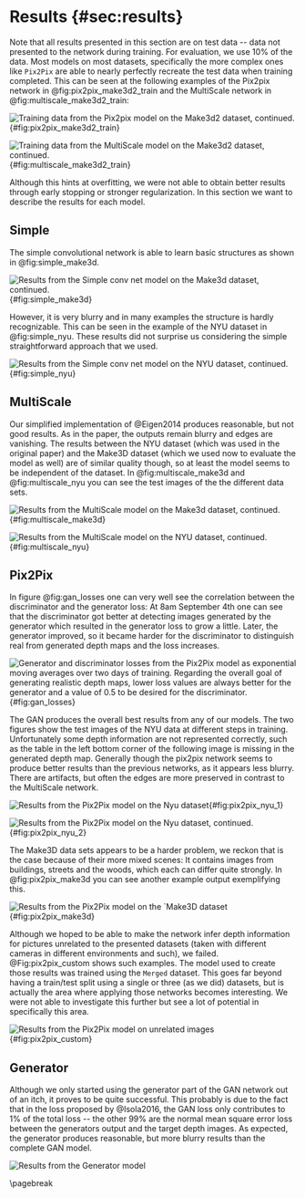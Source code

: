 # Results  {#sec:results}

Note that all results presented in this section are on test data -- data not presented to the network during training. For evaluation, we use 10% of the data. Most models on most datasets, specifically the more complex ones like `Pix2Pix` are able to nearly perfectly recreate the test data when training completed. This can be seen at the following examples of the Pix2pix network in @fig:pix2pix_make3d2_train and the MultiScale network in @fig:multiscale_make3d2_train:

![Training data from the `Pix2pix` model on the `Make3d2` dataset, continued.](assets/pix2pix_make3d2_train.png){#fig:pix2pix_make3d2_train}

![Training data from the `MultiScale` model on the `Make3d2` dataset, continued.](assets/multiscale_make3d2_train.png){#fig:multiscale_make3d2_train}

Although this hints at overfitting, we were not able to obtain better results through early stopping or stronger regularization. In this section we want to describe the results for each model.

## Simple

The simple convolutional network is able to learn basic structures as shown in @fig:simple_make3d.

![Results from the `Simple conv net` model on the `Make3d` dataset, continued.](assets/simple_make3d.png){#fig:simple_make3d}

However, it is very blurry and in many examples the structure is hardly recognizable. This can be seen in the example of the NYU dataset in @fig:simple_nyu. These results did not surprise us considering the simple straightforward approach that we used.

![Results from the `Simple conv net` model on the `NYU` dataset, continued.](assets/simple_nyu.png){#fig:simple_nyu}

## MultiScale

Our simplified implementation of @Eigen2014 produces reasonable, but not good results. As in the paper, the outputs remain blurry and edges are vanishing. The results between the NYU dataset (which was used in the original paper) and the Make3D dataset (which we used now to evaluate the model as well) are of similar quality though, so at least the model seems to be independent of the dataset. In @fig:multiscale_make3d and @fig:multiscale_nyu you can see the test images of the the different data sets.

![Results from the `MultiScale` model on the `Make3d` dataset, continued.](assets/multiscale_make3d.png){#fig:multiscale_make3d}

![Results from the `MultiScale` model on the `NYU` dataset, continued.](assets/multiscale_nyu.png){#fig:multiscale_nyu}

## Pix2Pix

In figure @fig:gan_losses one can very well see the correlation between the discriminator and the generator loss: At 8am September 4th one can see that the discriminator got better at detecting images generated by the generator which resulted in the generator loss to grow a little. Later, the generator improved, so it became harder for the discriminator to distinguish real from generated depth maps and the loss increases.

![Generator and discriminator losses from the Pix2Pix model as exponential moving averages over two days of training. Regarding the overall goal of generating realistic depth maps, lower loss values are always better for the generator and a value of 0.5 to be desired for the discriminator.](assets/gan_losses.png){#fig:gan_losses}

The GAN produces the overall best results from any of our models. The two figures show the test images of the NYU data at different steps in training. Unfortunately some depth information are not represented correctly, such as the table in the left bottom corner of the following image is missing in the generated depth map. Generally though the pix2pix network seems to produce better results than the previous networks, as it appears less blurry. There are artifacts, but often the edges are more preserved in contrast to the MultiScale network.

![Results from the `Pix2Pix` model on the `Nyu` dataset](assets/pix2pix_nyu_1.png){#fig:pix2pix_nyu_1}

![Results from the `Pix2Pix` model on the `Nyu` dataset, continued.](assets/pix2pix_nyu_2.png){#fig:pix2pix_nyu_2}

The Make3D data sets appears to be a harder problem, we reckon that is the case because of their more mixed scenes: It contains images from buildings, streets and the woods, which each can differ quite strongly. In @fig:pix2pix_make3d you can see another example output exemplifying this.

![Results from the `Pix2Pix` model on the `Make3D dataset](assets/pix2pix_make3d.png){#fig:pix2pix_make3d}

Although we hoped to be able to make the network infer depth information for pictures unrelated to the presented datasets (taken with different cameras in different environments and such), we failed. @Fig:pix2pix_custom shows such examples. The model used to create those results was trained using the `Merged` dataset. This goes far beyond having a train/test split using a single or three (as we did) datasets, but is actually the area where applying those networks becomes interesting. We were not able to investigate this further but see a lot of potential in specifically this area.

![Results from the `Pix2Pix` model on unrelated images](assets/pix2pix_custom.png){#fig:pix2pix_custom}


## Generator
Although we only started using the generator part of the GAN network out of an itch, it proves to be quite successful. This probably is due to the fact that in the loss proposed by @Isola2016, the GAN loss only contributes to 1% of the total loss -- the other 99% are the normal mean square error loss between the generators output and the target depth images. As expected, the generator produces reasonable, but more blurry results than the complete GAN model.

![Results from the `Generator` model](assets/generator_nyu.png)

\pagebreak
